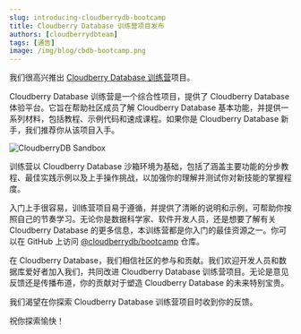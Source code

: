 ```yaml
---
slug: introducing-cloudberrydb-bootcamp
title: Cloudberry Database 训练营项目发布
authors: [cloudberrydbteam]
tags: [通告]
image: /img/blog/cbdb-bootcamp.png
---
```


我们很高兴推出 [Cloudberry Database 训练营](https://github.com/cloudberrydb/bootcamp)项目。

Cloudberry Database 训练营是一个综合性项目，提供了 Cloudberry Database 体验平台。它旨在帮助社区成员了解 Cloudberry Database 基本功能，并提供一系列材料，包括教程、示例代码和速成课程。如果你是 Cloudberry Database 新手，我们推荐你从该项目入手。

![CloudberryDB Sandbox](/img/cbdb-sandbox.png)

<!-- truncate -->

训练营以 Cloudberry Database 沙箱环境为基础，包括了涵盖主要功能的分步教程、最佳实践示例以及上手操作挑战，以加强你的理解并测试你对新技能的掌握程度。

入门上手很容易，训练营项目易于遵循，并提供了清晰的说明和示例，可帮助你按照自己的节奏学习。无论你是数据科学家、软件开发人员，还是想要了解有关 Cloudberry Database 的更多信息，本训练营都是你入门的最佳资源之一。你可以在 GitHub 上访问 [@cloudberrydb/bootcamp](https://github.com/cloudberrydb/bootcamp) 仓库。

在 Cloudberry Database，我们相信社区的参与和贡献。我们欢迎开发人员和数据库爱好者加入我们，共同改进 Cloudberry Database 训练营项目。无论是意见反馈还是传播布道，你的贡献对于塑造 Cloudberry Database 的未来特别宝贵。

我们渴望在你探索 Cloudberry Database 训练营项目时收到你的反馈。

祝你探索愉快！